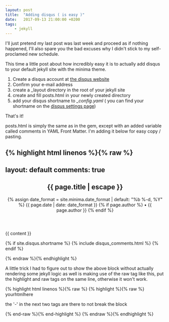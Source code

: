 ```yaml
---
layout: post
title:  "Adding disqus ( is easy )"
date:   2017-09-13 21:00:00 +0200
tags:
    - jekyll
---
```


I'll just pretend my last post was last week and proceed as if nothing happened, I'll also spare you the bad excuses why I didn't stick to my self-proclamed new schedule.

This time a little post about how incredibly easy it is to actually add disqus to your default jekyll site with the minima theme.

1. Create a disqus account at [the disqus website][disqus]
2. Confirm your e-mail address
3. create a _layout directory in the root of your jekyll site
4. create and fill posts.html in your newly created directory
5. add your disqus shortname to *_config.yaml* ( you can find your shortname on the [disqus settings page][disqus-settings])

That's it!

posts.html is simply the same as in the gem, except with an added variable called comments in YAML Front Matter. I'm adding it below for easy copy / pasting.

{% highlight html linenos %}{% raw %}
---
layout: default
comments: true
---
<article class="post" itemscope itemtype="http://schema.org/BlogPosting">

  <header class="post-header">
    <h1 class="post-title" itemprop="name headline">{{ page.title | escape }}</h1>
    <p class="post-meta">
      <time datetime="{{ page.date | date_to_xmlschema }}" itemprop="datePublished">
        {% assign date_format = site.minima.date_format | default: "%b %-d, %Y" %}
        {{ page.date | date: date_format }}
      </time>
      {% if page.author %}
        • <span itemprop="author" itemscope itemtype="http://schema.org/Person"><span itemprop="name">{{ page.author }}</span></span>
      {% endif %}</p>
  </header>

  <div class="post-content" itemprop="articleBody">
    {{ content }}
  </div>

  {% if site.disqus.shortname %}
    {% include disqus_comments.html %}
  {% endif %}
</article>

{% endraw %}{% endhighlight %}

A little trick I had to figure out to show the above block without actually rendering some jekyll logic as well is making use of the raw tag like this, put the highlight and raw tags on the same line, otherwise it won't work.

{% highlight html linenos %}{% raw %}
  {% highlight %}{% raw %}
    <html>yourhtmlhere</html>
    <p> the '-' in the next two tags are there to not break the block <p>
  {% end-raw %}{% end-highlight %}
{% endraw %}{% endhighlight %}

[disqus]: https://disqus.com/
[disqus-settings]: https://disruptive-cloud.disqus.com/admin/settings/general

